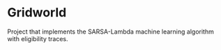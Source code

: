 # Gridworld
Project that implements the SARSA-Lambda machine learning algorithm with eligibility traces.
